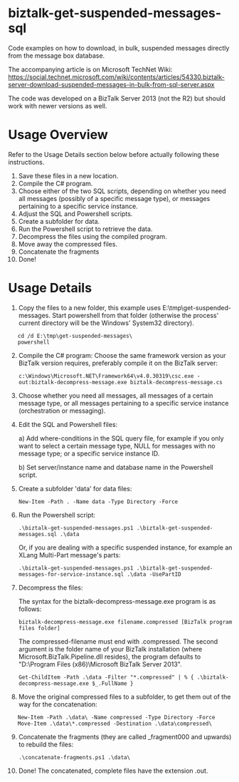 # biztalk-get-suspended-messages-sql
Code examples on how to download, in bulk, suspended messages directly from the message box database.

The accompanying article is on Microsoft TechNet Wiki: https://social.technet.microsoft.com/wiki/contents/articles/54330.biztalk-server-download-suspended-messages-in-bulk-from-sql-server.aspx

The code was developed on a BizTalk Server 2013 (not the R2) but should work with newer versions as well.

Usage Overview
==============
Refer to the Usage Details section below before actually following these instructions.
1. Save these files in a new location.
2. Compile the C# program.
3. Choose either of the two SQL scripts, depending on whether you need all messages (possibly of a specific message type), or messages pertaining to a specific service instance.
4. Adjust the SQL and Powershell scripts.
5. Create a subfolder for data.
6. Run the Powershell script to retrieve the data.
7. Decompress the files using the compiled program.
8. Move away the compressed files.
9. Concatenate the fragments
10. Done!

Usage Details
==============

1. Copy the files to a new folder, this example uses E:\tmp\get-suspended-messages\.
   Start powershell from that folder (otherwise the process' current directory will be the Windows' System32 directory).
```
   cd /d E:\tmp\get-suspended-messages\
   powershell
```
2. Compile the C# program:
   Choose the same framework version as your BizTalk version requires, preferably compile it on the BizTalk server:
   
   `c:\Windows\Microsoft.NET\Framework64\v4.0.30319\csc.exe -out:biztalk-decompress-message.exe biztalk-decompress-message.cs`

3. Choose whether you need all messages, all messages of a certain message type, or all messages pertaining to a specific service instance (orchestration or messaging).

4. Edit the SQL and Powershell files:

   a) Add where-conditions in the SQL query file, for example if you only want to select a certain message type, NULL for messages with no message type; or a specific service instance ID.
   
   b) Set server/instance name and database name in the Powershell script.

5. Create a subfolder 'data' for data files:

   `New-Item -Path . -Name data -Type Directory -Force`

6. Run the Powershell script:

   `.\biztalk-get-suspended-messages.ps1 .\biztalk-get-suspended-messages.sql .\data`
   
   Or, if you are dealing with a specific suspended instance, for example an XLang Multi-Part message's parts:
   
   `.\biztalk-get-suspended-messages.ps1 .\biztalk-get-suspended-messages-for-service-instance.sql .\data -UsePartID`

7. Decompress the files:

   The syntax for the biztalk-decompress-message.exe program is as follows:
   
     `biztalk-decompress-message.exe filename.compressed [BizTalk program files folder]`
     
   The compressed-filename must end with .compressed.
   The second argument is the folder name of your BizTalk installation (where Microsoft.BizTalk.Pipeline.dll resides),
   the program defaults to "D:\Program Files (x86)\Microsoft BizTalk Server 2013".
   
   `Get-ChildItem -Path .\data -Filter "*.compressed" | % { .\biztalk-decompress-message.exe $_.FullName }`

8. Move the original compressed files to a subfolder, to get them out of the way for the concatenation:
```
   New-Item -Path .\data\ -Name compressed -Type Directory -Force
   Move-Item .\data\*.compressed -Destination .\data\compressed\
```
9. Concatenate the fragments (they are called \_fragment000 and upwards) to rebuild the files:

   `.\concatenate-fragments.ps1 .\data\`

10. Done!
   The concatenated, complete files have the extension .out.
